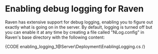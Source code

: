 # Enabling debug logging for Raven

Raven has extensive support for debug logging, enabling you to figure out exactly what is going on in the server. By default, logging is turned off but you can enable it at any time by creating a file called "NLog.config" in Raven's base directory with the following content:

{CODE enabling_logging_1@Server\Deployment\EnablingLogging.cs /}
